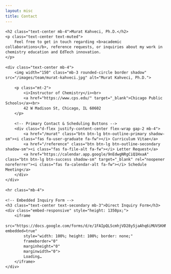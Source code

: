 ```yaml
---
layout: misc
title: Contact
---
```


<div class="contact-card border shadow-sm rounded-lg p-4 mx-auto" style="max-width: 600px;">

    <h2 class="text-center mb-4">Murat Kahveci, Ph.D.</h2>
    <p class="text-center text-muted">
        Feel free to get in touch regarding <b>academic collaborations</b>, reference requests, or inquiries about my work in chemistry education and EdTech innovation.
    </p>

    <div class="text-center mb-4">
        <img width="150" class="mb-3 rounded-circle border shadow" src="/images/team/murat-kahveci.jpg" alt="Murat Kahveci, Ph.D.">

        <p class="mt-2">
            <i>Instructor of Chemistry</i><br>
            <a href="https://www.cps.edu/" target="_blank">Chicago Public Schools</a><br>
            42 W Madison St, Chicago, IL 60602
        </p>

        <!-- Primary Contact & Scheduling Buttons -->
        <div class="d-flex justify-content-center flex-wrap gap-2 mb-4">
            <a href="/murat" class="btn btn-lg btn-outline-primary shadow-sm"><i class="fas fa-user-graduate fa-fw"></i> Curriculum Vitae</a>
            <a href="/reference" class="btn btn-lg btn-outline-secondary shadow-sm"><i class="fas fa-file-alt fa-fw"></i> Letter Request</a>
            <a href="https://calendar.app.google/9nEdwgNRgCiQ1HxaA" class="btn btn-lg btn-success shadow-sm" target="_blank" rel="noopener noreferrer"><i class="fas fa-calendar-alt fa-fw"></i> Schedule Meeting</a>
        </div>
    </div>

    <hr class="mb-4">

    <!-- Embedded Inquiry Form -->
    <h3 class="text-center text-secondary mb-3">Direct Inquiry Form</h3>
    <div class="embed-responsive" style="height: 1350px;">
        <iframe 
            src="https://docs.google.com/forms/d/e/1FAIpQLScmhjVD28y5jaAhq6iMUVSKHNz3K9W18CziwJbE_3aPlWdwSA/viewform?embedded=true" 
            style="width: 100%; height: 100%; border: none;"
            frameborder="0" 
            marginheight="0" 
            marginwidth="0">
            Loading…
        </iframe>
    </div>
</div>